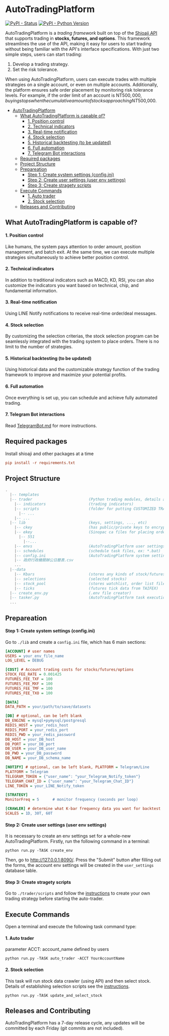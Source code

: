 # AutoTradingPlatform

[![PyPI - Status](https://img.shields.io/pypi/v/shioaji.svg?style=for-the-badge)](https://pypi.org/project/shioaji)
[![PyPI - Python Version](https://img.shields.io/pypi/pyversions/shioaji.svg?style=for-the-badge)]()

AutoTradingPlatform is a *trading framework* built on top of the [Shioaji API](https://sinotrade.github.io/) that supports trading in **stocks, futures, and options**. This framework streamlines the use of the API, making it easy for users to start trading without being familiar with the API's interface specifications. With just two simple steps, users can start trading:

1. Develop a trading strategy.
2. Set the risk tolerance.

When using AutoTradingPlatform, users can execute trades with multiple strategies on a single account, or even on multiple accounts. Additionally, the platform ensures safe order placement by monitoring risk tolerance levels. For example, if the order limit of an account is NT$500,000, buying stops when the cumulative amount of stocks approaching NT$500,000.


- [AutoTradingPlatform](#autotradingplatform)
  - [What AutoTradingPlatform is capable of?](#what-autotradingplatform-is-capable-of)
      - [1. Position control](#1-position-control)
      - [2. Technical indicators](#2-technical-indicators)
      - [3. Real-time notification](#3-real-time-notification)
      - [4. Stock selection](#4-stock-selection)
      - [5. Historical backtesting (to be updated)](#5-historical-backtesting-to-be-updated)
      - [6. Full automation](#6-full-automation)
      - [7. Telegram Bot interactions](#7-telegram-bot-interactions)
  - [Required packages](#required-packages)
  - [Project Structure](#project-structure)
  - [Prepareation](#prepareation)
      - [Step 1: Create system settings (config.ini)](#step-1-create-system-settings-configini)
      - [Step 2: Create user settings (user env settings)](#step-2-create-user-settings-user-env-settings)
      - [Step 3: Create stragety scripts](#step-3-create-stragety-scripts)
  - [Execute Commands](#execute-commands)
      - [1. Auto trader](#1-auto-trader)
      - [2. Stock selection](#2-stock-selection)
  - [Releases and Contributing](#releases-and-contributing)
  
## What AutoTradingPlatform is capable of?

#### 1. Position control  
Like humans, the system pays attention to order amount, position management, and batch exit. At the same time, we can execute multiple strategies simultaneously to achieve better position control.

#### 2. Technical indicators  
In addition to traditional indicators such as MACD, KD, RSI, you can also customize the indicators you want based on technical, chip, and fundamental information.

#### 3. Real-time notification
Using LINE Notify notifications to receive real-time order/deal messages.

#### 4. Stock selection
By customizing the selection criterias, the stock selection program can be seamlessly integrated with the trading system to place orders. There is no limit to the number of strategies.

#### 5. Historical backtesting (to be updated)
Using historical data and the customizable strategy function of the trading framework to improve and maximize your potential profits.

#### 6. Full automation
Once everything is set up, you can schedule and achieve fully automated trading.

#### 7. Telegram Bot interactions
Read [TelegramBot.md](./TelegramBot.md) for more instructions.

## Required packages
Install shioaji and other packages at a time
```ini
pip install -r requirements.txt
```

## Project Structure
```lua
.  
  |-- templates
  |-- trader                         (Python trading modules, details as below:)
    |-- indicators                   (trading indicators)
    |-- scripts                      (folder for putting CUSTOMIZED TRADING SCRIPTS)
      |-- ...
    |-- ...
  |-- lib                            (keys, settings, ..., etc)
    |-- ckey                         (has public/private keys to encrypt/decrypt password text)  
    |-- ekey                         (Sinopac ca files for placing orders)  
      |-- 551  
        |--...  
    |-- envs                         (AutoTradingPlatform user settings)  
    |-- schedules                    (schedule task files, ex: *.bat)
    |-- config.ini                   (AutoTradingPlatform system settings)
    |-- 政府行政機關辦公日曆表.csv
    ...
  |--data
    |-- Kbars                        (stores any kinds of stock/futures/options/indexes data)  
    |-- selections                   (selected stocks)  
    |-- stock_pool                   (stores watchlist, order list files for AutoTradingPlatform)  
    |-- ticks                        (futures tick data from TAIFEX)
  |-- create_env.py                  (.env file creator)
  |-- tasker.py                      (AutoTradingPlatform task execution file)
  ...
```


## Prepareation
#### Step 1: Create system settings (config.ini)
Go to ```./lib``` and create a ```config.ini``` file, which has 6 main sections: 

```ini
[ACCOUNT] # user names
USERS = your_env_file_name
LOG_LEVEL = DEBUG

[COST] # Account trading costs for stocks/futures/options
STOCK_FEE_RATE = 0.001425
FUTURES_FEE_TXF = 100
FUTURES_FEE_MXF = 100
FUTURES_FEE_TMF = 100
FUTURES_FEE_TXO = 100

[DATA]
DATA_PATH = your/path/to/save/datasets

[DB] # optional, can be left blank
DB_ENGINE = mysql+pymysql/postgresql
REDIS_HOST = your_redis_host
REDIS_PORT = your_redis_port
REDIS_PWD = your_redis_password
DB_HOST = your_DB_host
DB_PORT = your_DB_port
DB_USER = your_DB_user_name
DB_PWD = your_DB_password
DB_NAME = your_DB_schema_name

[NOTIFY] # optional, can be left blank, PLATFORM = Telegram/Line
PLATFORM = Telegram
TELEGRAM_TOKEN = {"user_name": "your_Telegram_Notify_token"}
TELEGRAM_CHAT_ID = {"user_name": "your_Telegram_Chat_ID"}
LINE_TOKEN = your_LINE_Notify_token

[STRATEGY]
MonitorFreq = 5      # monitor frequency (seconds per loop)

[CRAWLER] # determine what K-bar frequency data you want for backtest
SCALES = 1D, 30T, 60T
```

#### Step 2: Create user settings (user env settings)
It is necessary to create an env settings set for a whole-new AutoTradingPlatform. Firstly, run the following command in a terminal:  
```
python run.py -TASK create_env
```  

Then, go to http://127.0.0.1:8090/. Press the "Submit" button after filling out the forms, the account env settings will be created in the ```user_settings``` database table.

#### Step 3: Create stragety scripts
Go to ```./trader/scripts``` and follow the [instructions](./trader/scripts/readme.md) to create your own trading strategy before starting the auto-trader.


## Execute Commands
Open a terminal and execute the following task command type:

#### 1. Auto trader  
parameter ACCT: account_name defined by users
```
python run.py -TASK auto_trader -ACCT YourAccountName
```

#### 2. Stock selection  
This task will run stock data crawler (using API) and then select stock. Details of establishing selection scripts see the [instructions](./trader/scripts/readme.md).
```
python run.py -TASK update_and_select_stock
```

## Releases and Contributing
AutoTradingPlatform has a 7-day release cycle, any updates will be committed by each Friday (git commits are not included).
